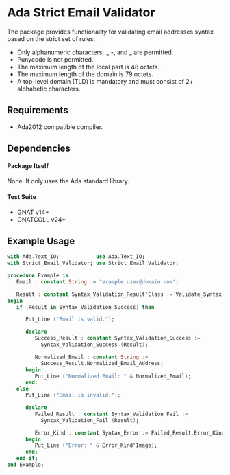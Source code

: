 # Ada Strict Email Validator

The package provides functionality for validating email addresses syntax
based on the strict set of rules:

- Only alphanumeric characters, ., -, and \_ are permitted.
- Punycode is not permitted.
- The maximum length of the local part is 48 octets.
- The maximum length of the domain is 79 octets.
- A top-level domain (TLD) is mandatory and must consist of 2+
  alphabetic characters.

## Requirements

- Ada2012 compatible compiler.

## Dependencies

#### Package Itself

None. It only uses the Ada standard library.

#### Test Suite

- GNAT v14+
- GNATCOLL v24+

## Example Usage

```ada
with Ada.Text_IO;            use Ada.Text_IO;
with Strict_Email_Validator; use Strict_Email_Validator;

procedure Example is
   Email : constant String := "example.user@domain.com";

   Result : constant Syntax_Validation_Result'Class := Validate_Syntax (Email);
begin
   if (Result in Syntax_Validation_Success) then

      Put_Line ("Email is valid.");

      declare
         Success_Result : constant Syntax_Validation_Success :=
           Syntax_Validation_Success (Result);

         Normalized_Email : constant String :=
           Success_Result.Normalized_Email_Address;
      begin
         Put_Line ("Normalized Email: " & Normalized_Email);
      end;
   else
      Put_Line ("Email is invalid.");

      declare
         Failed_Result : constant Syntax_Validation_Fail :=
           Syntax_Validation_Fail (Result);

         Error_Kind : constant Syntax_Error := Failed_Result.Error_Kind;
      begin
         Put_Line ("Error: " & Error_Kind'Image);
      end;
   end if;
end Example;
```
